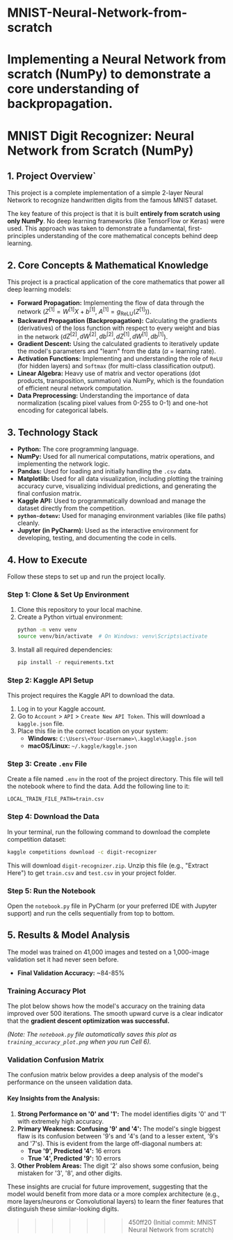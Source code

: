 
# MNIST-Neural-Network-from-scratch
Implementing a Neural Network from scratch (NumPy) to demonstrate a core understanding of backpropagation.
=======


# MNIST Digit Recognizer: Neural Network from Scratch (NumPy)

## 1\. Project Overview`

This project is a complete implementation of a simple 2-layer Neural Network to recognize handwritten digits from the famous MNIST dataset.

The key feature of this project is that it is built **entirely from scratch using only NumPy**. No deep learning frameworks (like TensorFlow or Keras) were used. This approach was taken to demonstrate a fundamental, first-principles understanding of the core mathematical concepts behind deep learning.

## 2\. Core Concepts & Mathematical Knowledge

This project is a practical application of the core mathematics that power all deep learning models:

  * **Forward Propagation:** Implementing the flow of data through the network ($Z^{[1]} = W^{[1]}X + b^{[1]}$, $A^{[1]} = g_{\text{ReLU}}(Z^{[1]})$).
  * **Backward Propagation (Backpropagation):** Calculating the gradients (derivatives) of the loss function with respect to every weight and bias in the network ($dZ^{[2]}, dW^{[2]}, db^{[2]}, dZ^{[1]}, dW^{[1]}, db^{[1]}$).
  * **Gradient Descent:** Using the calculated gradients to iteratively update the model's parameters and "learn" from the data ($\alpha$ = learning rate).
  * **Activation Functions:** Implementing and understanding the role of `ReLU` (for hidden layers) and `Softmax` (for multi-class classification output).
  * **Linear Algebra:** Heavy use of matrix and vector operations (dot products, transposition, summation) via NumPy, which is the foundation of efficient neural network computation.
  * **Data Preprocessing:** Understanding the importance of data normalization (scaling pixel values from 0-255 to 0-1) and one-hot encoding for categorical labels.

## 3\. Technology Stack

  * **Python:** The core programming language.
  * **NumPy:** Used for all numerical computations, matrix operations, and implementing the network logic.
  * **Pandas:** Used for loading and initially handling the `.csv` data.
  * **Matplotlib:** Used for all data visualization, including plotting the training accuracy curve, visualizing individual predictions, and generating the final confusion matrix.
  * **Kaggle API:** Used to programmatically download and manage the dataset directly from the competition.
  * **`python-dotenv`:** Used for managing environment variables (like file paths) cleanly.
  * **Jupyter (in PyCharm):** Used as the interactive environment for developing, testing, and documenting the code in cells.

## 4\. How to Execute

Follow these steps to set up and run the project locally.

### Step 1: Clone & Set Up Environment

1.  Clone this repository to your local machine.
2.  Create a Python virtual environment:
    ```bash
    python -m venv venv
    source venv/bin/activate  # On Windows: venv\Scripts\activate
    ```
3.  Install all required dependencies:
    ```bash
    pip install -r requirements.txt
    ```

### Step 2: Kaggle API Setup

This project requires the Kaggle API to download the data.

1.  Log in to your Kaggle account.
2.  Go to `Account` \> `API` \> `Create New API Token`. This will download a `kaggle.json` file.
3.  Place this file in the correct location on your system:
      * **Windows:** `C:\Users\<Your-Username>\.kaggle\kaggle.json`
      * **macOS/Linux:** `~/.kaggle/kaggle.json`

### Step 3: Create `.env` File

Create a file named `.env` in the root of the project directory. This file will tell the notebook where to find the data. Add the following line to it:

```
LOCAL_TRAIN_FILE_PATH=train.csv
```

### Step 4: Download the Data

In your terminal, run the following command to download the complete competition dataset:

```bash
kaggle competitions download -c digit-recognizer
```

This will download `digit-recognizer.zip`. Unzip this file (e.g., "Extract Here") to get `train.csv` and `test.csv` in your project folder.

### Step 5: Run the Notebook

Open the `notebook.py` file in PyCharm (or your preferred IDE with Jupyter support) and run the cells sequentially from top to bottom.

## 5\. Results & Model Analysis

The model was trained on 41,000 images and tested on a 1,000-image validation set it had never seen before.

  * **Final Validation Accuracy:** \~84-85%

### Training Accuracy Plot

The plot below shows how the model's accuracy on the training data improved over 500 iterations. The smooth upward curve is a clear indicator that the **gradient descent optimization was successful.**

*(Note: The `notebook.py` file automatically saves this plot as `training_accuracy_plot.png` when you run Cell 6).*

### Validation Confusion Matrix

The confusion matrix below provides a deep analysis of the model's performance on the unseen validation data.

#### Key Insights from the Analysis:

1.  **Strong Performance on '0' and '1':** The model identifies digits '0' and '1' with extremely high accuracy.
2.  **Primary Weakness: Confusing '9' and '4':** The model's single biggest flaw is its confusion between '9's and '4's (and to a lesser extent, '9's and '7's). This is evident from the large off-diagonal numbers at:
      * **True '9', Predicted '4':** 16 errors
      * **True '4', Predicted '9':** 10 errors
3.  **Other Problem Areas:** The digit '2' also shows some confusion, being mistaken for '3', '8', and other digits.

These insights are crucial for future improvement, suggesting that the model would benefit from more data or a more complex architecture (e.g., more layers/neurons or Convolutional layers) to learn the finer features that distinguish these similar-looking digits.
>>>>>>> 450ff20 (Initial commit: MNIST Neural Network from scratch)
